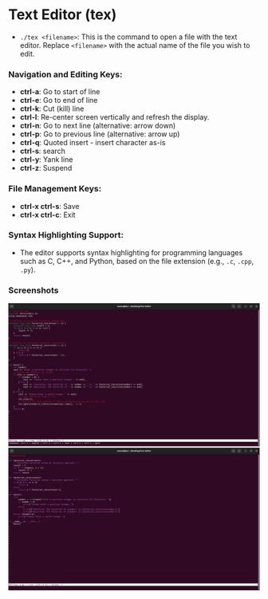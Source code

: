 # Text Editor (tex)

-   `./tex <filename>`: This is the command to open a file with the text editor. Replace `<filename>` with the actual name of the file you wish to edit.

### Navigation and Editing Keys:

-   **ctrl-a**: Go to start of line
-   **ctrl-e**: Go to end of line
-   **ctrl-k**: Cut (kill) line
-   **ctrl-l**: Re-center screen vertically and refresh the display.
-   **ctrl-n**: Go to next line (alternative: arrow down)
-   **ctrl-p**: Go to previous line (alternative: arrow up)
-   **ctrl-q**: Quoted insert - insert character as-is
-   **ctrl-s**: search
-   **ctrl-y**: Yank line
-   **ctrl-z**: Suspend

### File Management Keys:

-   **ctrl-x ctrl-s**: Save
-   **ctrl-x ctrl-c**: Exit

### Syntax Highlighting Support:

-   The editor supports syntax highlighting for programming languages such as C, C++, and Python, based on the file extension (e.g., `.c`, `.cpp`, `.py`).

### Screenshots

![Cpp Code](./ss/Cpp.png)
![Python Code](./ss/Py.png)
